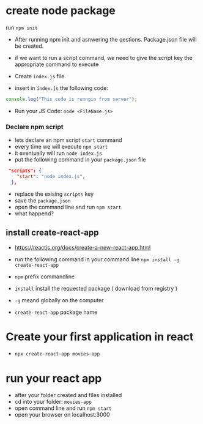 # create node package

run `npm init`

- After running npm init and asnwering the qestions.
  Package.json file will be created.

- if we want to run a script command, we need to give the script key the appropriate command to execute
- Create `index.js` file
- insert in `index.js` the following code:

```javascript
console.log("This code is runngin from server");
```

- Run your JS Code: `node <FileName.js>`

### Declare npm script

- lets declare an npm script `start` command
- every time we will execute `npm start`
- it eventually will run `node index.js`
- put the following command in your `package.json` file

```json
 "scripts": {
    "start": "node index.js",
  },
```

- replace the exising `scripts` key
- save the `package.json`
- open the command line and run `npm start`
- what happend?

## install create-react-app

- https://reactjs.org/docs/create-a-new-react-app.html

- run the following command in your command line
  `npm install -g create-react-app`

- `npm` prefix commandline
- `install` install the requested package ( download from registry )
- `-g` meand globally on the computer
- `create-react-app` package name


# Create your first application in react
- `npx create-react-app movies-app`

# run your react app
- after your folder created and files installed 
- cd into your folder: `movies-app`
- open command line and run `npm start`
- open your browser on localhost:3000
